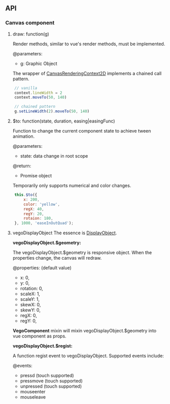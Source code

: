 ## API

### Canvas component

1. draw: function(g)

    Render methods, similar to vue's render methods, must be implemented.

    @parameters:
    - g: Graphic Object

    The wrapper of [CanvasRenderingContext2D](https://developer.mozilla.org/en-US/docs/Web/API/CanvasRenderingContext2D) implements a chained call pattern.

``` javascript
    // vanilla
    context.lineWidth = 2
    context.moveTo(50, 140)

    // chained pattern
    g.setLineWidth(2).moveTo(50, 140)
```

2. $to: function(state, duration, easing|easingFunc)

    Function to change the current component state to achieve tween animation.

    @parameters:
    - state: data change in root scope

    @return:
    - Promise object

    Temporarily only supports numerical and color changes.

``` javascript
    this.$to({
        x: 200,
        color: 'yellow',
        regX: 40,
        regY: 20,
        rotaion: 180,
    }, 1000, 'easeInOutQuad');
```

3. vegoDisplayObject
    The essence is [DisplayObject](https://github.com/vego-canvas/vego-core/blob/master/src/render/DisplayObject.js).

    <b>vegoDisplayObject.$geometry:</b>

    The vegoDisplayObject.$geometry is responsive object. When the properties change, the canvas will redraw.

    @properties: (default value)
    - x: 0,
    - y: 0,
    - rotation: 0,
    - scaleX: 1,
    - scaleY: 1,
    - skewX: 0,
    - skewY: 0,
    - regX: 0,
    - regY: 0,

    <b>VegoComponent</b> mixin will mixin vegoDisplayObject.$geometry into vue component as props.

    <b>vegoDisplayObject.$regist:</b>

    A function regist event to vegoDisplayObject. Supported events include:

    @events:
    - pressd (touch supported)
    - pressmove (touch supported)
    - unpressed (touch supported)
    - mouseenter
    - mouseleave
